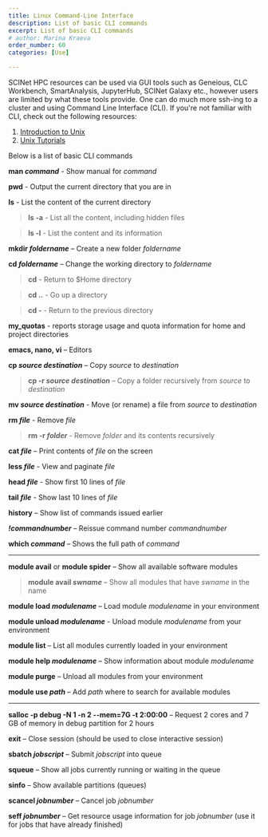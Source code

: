 ```yaml
---
title: Linux Command-Line Interface
description: List of basic CLI commands
excerpt: List of basic CLI commands
# author: Marina Kraeva
order_number: 60
categories: [Use]

---
```


SCINet HPC resources can be used via GUI tools such as Geneious, CLC Workbench, SmartAnalysis, JupyterHub, SCINet Galaxy etc., however users are limited by what these tools provide. One can do much more ssh-ing to a cluster and using Command Line Interface (CLI). If you're not familiar with CLI, check out the following resources: 

1. [Introduction to Unix](https://bioinformaticsworkbook.org/Appendix/Unix/unix-basics-1.html) 
2. [Unix Tutorials](https://www.hpc.iastate.edu/guides/unix-introduction)

Below is a list of basic CLI commands

**man *command*** - Show manual for *command*

**pwd** - Output the current directory that you are in

**ls** - List the content of the current directory

 >**ls -a** - List all the content, including hidden files 

 >**ls -l** - List the content and its information


**mkdir *foldername*** – Create a new folder *foldername*

**cd *foldername*** – Change the working directory to *foldername*

 >**cd** - Return to $Home directory 

 >**cd ..** - Go up a directory 

 >**cd -** - Return to the previous directory


**my_quotas** - reports storage usage and quota information for home and project directories


**emacs, nano, vi** – Editors 

**cp *source destination*** – Copy *source* to *destination*

 >**cp -r *source destination*** – Copy a folder recursively from *source* to *destination*

**mv *source destination*** - Move (or rename) a file from *source* to *destination*

**rm *file*** - Remove *file*

 >**rm -r *folder*** - Remove *folder* and its contents recursively

**cat *file*** – Print contents of *file* on the screen

**less *file*** - View and paginate *file*

**head *file*** - Show first 10 lines of *file* 

**tail *file*** - Show last 10 lines of *file*


**history** – Show list of commands issued earlier

***!commandnumber*** – Reissue command number *commandnumber*


**which *command*** – Shows the full path of *command*

---

**module avail** or **module spider** – Show all available software modules

>**module avail *swname*** – Show all modules that have *swname* in the name

**module load *modulename*** – Load module *modulename* in your environment

**module unload *modulename*** - Unload module *modulename* from your environment

**module list** – List all modules currently loaded in your environment

**module help *modulename*** – Show information about module *modulename*

**module purge** – Unload all modules from your environment

**module use *path*** – Add *path* where to search for available modules

---

**salloc -p debug -N 1 -n 2 --mem=7G -t 2:00:00** – Request 2 cores and 7 GB of memory in debug partition for 2 hours

**exit** – Close session (should be used to close interactive session)

**sbatch *jobscript*** – Submit *jobscript* into queue

**squeue** – Show all jobs currently running or waiting in the queue

**sinfo** – Show available partitions (queues)

**scancel *jobnumber*** – Cancel job *jobnumber*

**seff *jobnumber*** – Get resource usage information for job *jobnumber* (use it for jobs that have already finished)

